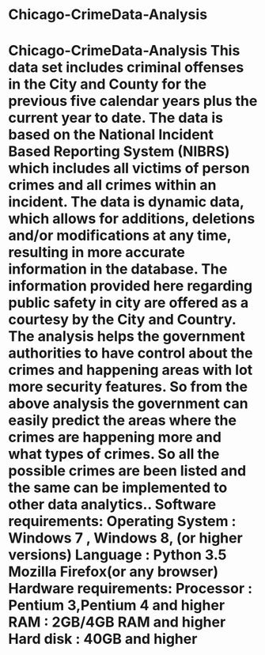 # Chicago-CrimeData-Analysis
# Chicago-CrimeData-Analysis This data set includes criminal offenses in the City and County for  the previous five calendar years plus the current year to date. The data  is based on the National Incident Based Reporting System (NIBRS)  which includes all victims of person crimes and all crimes within an  incident. The data is dynamic data, which allows for additions, deletions  and/or modifications at any time, resulting in more accurate  information in the database. The information provided here regarding  public safety in city are offered as a courtesy by the City and Country. The analysis helps the government authorities to have control about  the crimes and happening areas with lot more security features. So from  the above analysis the government can easily predict the areas where  the crimes are happening more and what types of crimes. So all the  possible crimes are been listed and the same can be implemented to  other data analytics..  Software requirements: Operating System : Windows 7 , Windows 8, (or higher versions) Language : Python 3.5 Mozilla Firefox(or any browser)  Hardware requirements: Processor : Pentium 3,Pentium 4 and higher RAM : 2GB/4GB RAM and higher Hard disk : 40GB and higher
